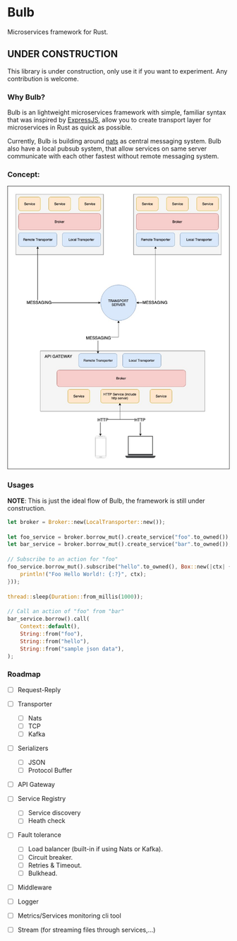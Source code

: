 # Bulb

Microservices framework for Rust.

## UNDER CONSTRUCTION
This library is under construction, only use it if you want to experiment.
Any contribution is welcome.

### Why Bulb?
Bulb is an lightweight microservices framework with simple, familiar syntax that was inspired by [ExpressJS](https://github.com/expressjs/express),
allow you to create transport layer for microservices in Rust as quick as possible.

Currently, Bulb is building around [nats](https://github.com/nats-io/nats-server) as central messaging system.
Bulb also have a local pubsub system, that allow services on same server communicate with each other fastest without remote messaging system.

### Concept:
![Concept](./assets/architecture.jpeg)

### Usages

**NOTE**: This is just the ideal flow of Bulb, the framework is still under construction.

```rs
let broker = Broker::new(LocalTransporter::new());

let foo_service = broker.borrow_mut().create_service("foo".to_owned());
let bar_service = broker.borrow_mut().create_service("bar".to_owned());

// Subscribe to an action for "foo"
foo_service.borrow_mut().subscribe("hello".to_owned(), Box::new(|ctx| {
    println!("Foo Hello World!: {:?}", ctx);
}));

thread::sleep(Duration::from_millis(1000));

// Call an action of "foo" from "bar"
bar_service.borrow().call(
    Context::default(),
    String::from("foo"), 
    String::from("hello"), 
    String::from("sample json data"),
);
```

### Roadmap

- [ ] Request-Reply
- [ ] Transporter
    - [ ] Nats
    - [ ] TCP
    - [ ] Kafka
- [ ] Serializers
    - [ ] JSON
    - [ ] Protocol Buffer
- [ ] API Gateway
- [ ] Service Registry
    - [ ] Service discovery
    - [ ] Heath check
- [ ] Fault tolerance
    - [ ] Load balancer (built-in if using Nats or Kafka).
    - [ ] Circuit breaker.
    - [ ] Retries & Timeout.
    - [ ] Bulkhead.
- [ ] Middleware
- [ ] Logger
- [ ] Metrics/Services monitoring cli tool
- [ ] Stream (for streaming files through services,...)


